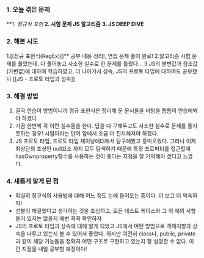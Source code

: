 
### **1. 오늘 겪은 문제**

**1. *정규식 표현*
**2. 시험 문제 JS 알고리즘**
**3.  JS DEEP DIVE**


### **2. 해본 시도**


 1.[[정규 표현식(RegEx)]]** 공부 내용 정리!, 연습 문제 풀이 완료!
 2.알고리즘 시험 문제를 풀었는데, 다 풀어놓고 사소한 실수로 한 문제를 틀렸다...
 3.JS의 불변값과 참조값(가변값)에 대하여 학습하였고, 더 나아가서 상속, JS의 프로토 타입에 대하여도 공부했다
 [[JS - 프로토 타입과 상속]]



### **3. 해결 방법**
1. 결국 연습이 방법이니까 정규 표현식은 정리해 둔 문서들을 바탕을 틈틈이 연습해봐야 하겠다
2. 가끔 한번씩 꼭 이런 실수들을 한다. 답을 다 구해두고도 사소한 실수로 문제를 풀지 못하는 경우! 시험이라는 단어 앞에서 조금 더 진지해져야 하겠다.
3. JS 프로토 타입, 프로토 타입 체이닝에대해서 탐구해봤고 흥미로웠다. 그러나 이제 최상단의 조상인 null요소 까지 모두 탐색하기 때문에 특정 프로퍼티를 접근할때 hasOwnproperty함수를 사용하는 것이 좋다는 지점을 잘 기억해야 겠다고 느꼈다.

### **4. 새롭게 알게 된 점**
-  확실히 정규식의 사용법에 대해 어느 정도 눈에 들어오는 중이다. 더 보고 더 익숙하자!
- 섣불리 해결했다고 생각하는 것을 조심하고, 모든 테스트 케이스와 그 외 예외 사항들이 있지는 않을지 매번 꼭꼭 확인하자
- JS의 프로토 타입과 상속에 대해 알게 되었고 JS에서 어떤 방법으로 객체지향과 상속을 다루고 있는지 볼 수 있어서 좋았다. 하지만 여전히 class나, public, private과 같이 해당 기능들을 정확히 어떤 구조로 구현하고 있는지 잘 설명할 수 없다. 이런 지점을 내일 공부할 예정이다! 
